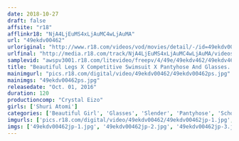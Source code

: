 ```yaml
---
date: 2018-10-27
draft: false
affsite: "r18"
afflinkr18: "NjA4LjEuMS4xLjAuMC4wLjAuMA"
url: "49ekdv00462"
urloriginal: "http://www.r18.com/videos/vod/movies/detail/-/id=49ekdv00462"
urlfinal: "http://media.r18.com/track/NjA4LjEuMS4xLjAuMC4wLjAuMA/videos/vod/movies/detail/-/id=49ekdv00462"
samplevid: "awspv3001.r18.com/litevideo/freepv/4/49e/49ekdv462/49ekdv462_dmb_w.mp4"
title: "Beautiful Legs X Competitive Swimsuit X Pantyhose And Glasses. Shuri Atomi"
mainimgurl: "pics.r18.com/digital/video/49ekdv00462/49ekdv00462ps.jpg"
mainimgs: "49ekdv00462ps.jpg"
releasedate: "Oct. 01, 2016"
duration: 120
productioncomp: "Crystal Eizo"
girls: ['Shuri Atomi']
categories: ['Beautiful Girl', 'Glasses', 'Slender', 'Pantyhose', 'School Swimsuits', 'Shaved Pussy', 'Featured Actress', 'Creampie', 'Threesome / Foursome', 'Hi-Def']
imgurls: ['pics.r18.com/digital/video/49ekdv00462/49ekdv00462jp-1.jpg', 'pics.r18.com/digital/video/49ekdv00462/49ekdv00462jp-2.jpg', 'pics.r18.com/digital/video/49ekdv00462/49ekdv00462jp-3.jpg', 'pics.r18.com/digital/video/49ekdv00462/49ekdv00462jp-4.jpg', 'pics.r18.com/digital/video/49ekdv00462/49ekdv00462jp-5.jpg', 'pics.r18.com/digital/video/49ekdv00462/49ekdv00462jp-6.jpg', 'pics.r18.com/digital/video/49ekdv00462/49ekdv00462jp-7.jpg', 'pics.r18.com/digital/video/49ekdv00462/49ekdv00462jp-8.jpg', 'pics.r18.com/digital/video/49ekdv00462/49ekdv00462jp-9.jpg', 'pics.r18.com/digital/video/49ekdv00462/49ekdv00462jp-10.jpg', 'pics.r18.com/digital/video/49ekdv00462/49ekdv00462jp-11.jpg', 'pics.r18.com/digital/video/49ekdv00462/49ekdv00462jp-12.jpg', 'pics.r18.com/digital/video/49ekdv00462/49ekdv00462jp-13.jpg', 'pics.r18.com/digital/video/49ekdv00462/49ekdv00462jp-14.jpg', 'pics.r18.com/digital/video/49ekdv00462/49ekdv00462jp-15.jpg', 'pics.r18.com/digital/video/49ekdv00462/49ekdv00462jp-16.jpg', 'pics.r18.com/digital/video/49ekdv00462/49ekdv00462jp-17.jpg', 'pics.r18.com/digital/video/49ekdv00462/49ekdv00462jp-18.jpg', 'pics.r18.com/digital/video/49ekdv00462/49ekdv00462jp-19.jpg', 'pics.r18.com/digital/video/49ekdv00462/49ekdv00462jp-20.jpg']
imgs: ['49ekdv00462jp-1.jpg', '49ekdv00462jp-2.jpg', '49ekdv00462jp-3.jpg', '49ekdv00462jp-4.jpg', '49ekdv00462jp-5.jpg', '49ekdv00462jp-6.jpg', '49ekdv00462jp-7.jpg', '49ekdv00462jp-8.jpg', '49ekdv00462jp-9.jpg', '49ekdv00462jp-10.jpg', '49ekdv00462jp-11.jpg', '49ekdv00462jp-12.jpg', '49ekdv00462jp-13.jpg', '49ekdv00462jp-14.jpg', '49ekdv00462jp-15.jpg', '49ekdv00462jp-16.jpg', '49ekdv00462jp-17.jpg', '49ekdv00462jp-18.jpg', '49ekdv00462jp-19.jpg', '49ekdv00462jp-20.jpg']
---
```

